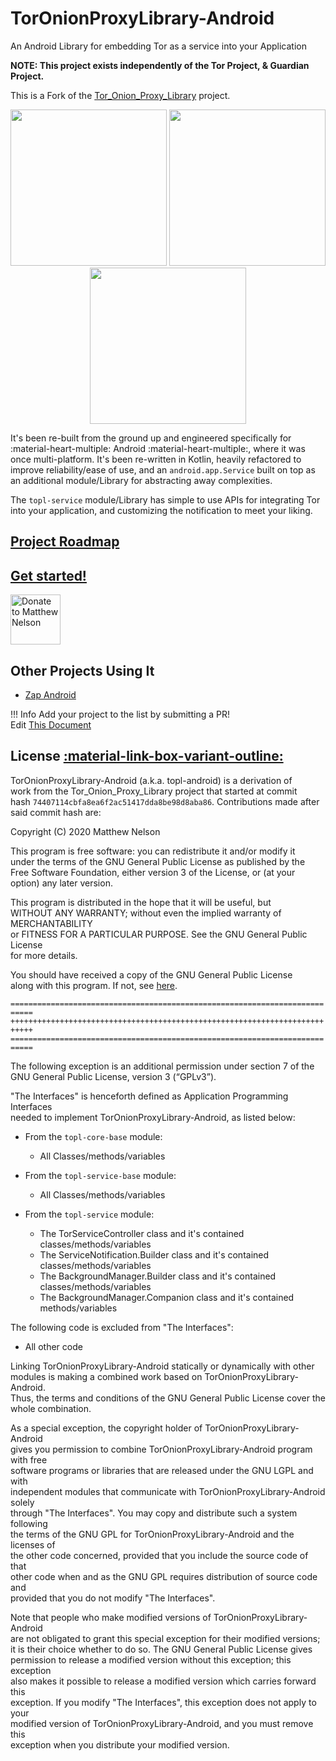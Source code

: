 # TorOnionProxyLibrary-Android
                               
An Android Library for embedding Tor as a service into your Application  

**NOTE: This project exists independently of the Tor Project, & Guardian Project.**  

This is a Fork of the 
<a href="https://github.com/thaliproject/Tor_Onion_Proxy_Library" target="_blank">Tor_Onion_Proxy_Library</a> 
project. 

<center>
    <img src="assets/Screenshot_SampleApp_Debug_full.png" width="250"/>
    <img src="assets/Screenshot_SampleApp_Debug_notification1.png" width="250"/>
    <img src="assets/Screenshot_SampleApp_Debug_notification2.png" width="250"/>
</center>

It's been re-built from the ground up and engineered specifically for :material-heart-multiple: 
Android :material-heart-multiple:, where it was once multi-platform. It's been re-written in 
Kotlin, heavily refactored to improve reliability/ease of use, and an `android.app.Service` 
built on top as an additional module/Library for abstracting away complexities.  

The `topl-service` module/Library has simple to use APIs for integrating Tor into your 
application, and customizing the notification to meet your liking.  

## [Project Roadmap](roadmap.md)

## [Get started!](get_started.md)

<a href="https://donate.matthewnelson.io" target="_blank"><img height=80 
alt="Donate to Matthew Nelson" src="assets/bitcoindonate.png"/></a>

## Other Projects Using It
<!-- Example (copy between the brackets [] below): -->
<!-- [- <a href="https://your.project.website.com" target="_blank">Your Project's Name</a>] -->
- <a href="https://github.com/LN-Zap/zap-android" target="_blank">Zap Android</a>

!!! Info
    Add your project to the list by submitting a PR!  
    Edit <a href="https://github.com/05nelsonm/TorOnionProxyLibrary-Android/blob/master/docs/index.md" target="_blank">This Document</a>

## License <a href="https://github.com/05nelsonm/TorOnionProxyLibrary-Android/blob/master/LICENSE" target="_blank">:material-link-box-variant-outline:</a>

TorOnionProxyLibrary-Android (a.k.a. topl-android) is a derivation of  
work from the Tor_Onion_Proxy_Library project that started at commit  
hash `74407114cbfa8ea6f2ac51417dda8be98d8aba86`. Contributions made after  
said commit hash are:  

Copyright (C) 2020 Matthew Nelson  

This program is free software: you can redistribute it and/or modify it  
under the terms of the GNU General Public License as published by the  
Free Software Foundation, either version 3 of the License, or (at your  
option) any later version.  

This program is distributed in the hope that it will be useful, but  
WITHOUT ANY WARRANTY; without even the implied warranty of MERCHANTABILITY  
or FITNESS FOR A PARTICULAR PURPOSE. See the GNU General Public License  
for more details.  

You should have received a copy of the GNU General Public License  
along with this program. If not, see 
<a href="https://www.gnu.org/licenses/gpl-3.0.html" target="_blank">here</a>.  

`===========================================================================`  
`+++++++++++++++++++++++++++++++++++++++++++++++++++++++++++++++++++++++++++`  
`===========================================================================`  

The following exception is an additional permission under section 7 of the  
GNU General Public License, version 3 (“GPLv3”).  

"The Interfaces" is henceforth defined as Application Programming Interfaces  
needed to implement TorOnionProxyLibrary-Android, as listed below:  

 - From the `topl-core-base` module:  
     - All Classes/methods/variables  

 - From the `topl-service-base` module:  
     - All Classes/methods/variables  

 - From the `topl-service` module:  
     - The TorServiceController class and it's contained classes/methods/variables  
     - The ServiceNotification.Builder class and it's contained classes/methods/variables  
     - The BackgroundManager.Builder class and it's contained classes/methods/variables  
     - The BackgroundManager.Companion class and it's contained methods/variables  

The following code is excluded from "The Interfaces":  

  - All other code  

Linking TorOnionProxyLibrary-Android statically or dynamically with other  
modules is making a combined work based on TorOnionProxyLibrary-Android.  
Thus, the terms and conditions of the GNU General Public License cover the  
whole combination.  

As a special exception, the copyright holder of TorOnionProxyLibrary-Android  
gives you permission to combine TorOnionProxyLibrary-Android program with free  
software programs or libraries that are released under the GNU LGPL and with  
independent modules that communicate with TorOnionProxyLibrary-Android solely  
through "The Interfaces". You may copy and distribute such a system following  
the terms of the GNU GPL for TorOnionProxyLibrary-Android and the licenses of  
the other code concerned, provided that you include the source code of that  
other code when and as the GNU GPL requires distribution of source code and  
provided that you do not modify "The Interfaces".  

Note that people who make modified versions of TorOnionProxyLibrary-Android  
are not obligated to grant this special exception for their modified versions;  
it is their choice whether to do so. The GNU General Public License gives  
permission to release a modified version without this exception; this exception  
also makes it possible to release a modified version which carries forward this  
exception. If you modify "The Interfaces", this exception does not apply to your  
modified version of TorOnionProxyLibrary-Android, and you must remove this  
exception when you distribute your modified version.  
